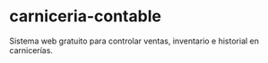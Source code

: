# carniceria-contable
Sistema web gratuito para controlar ventas, inventario e historial en carnicerías.
